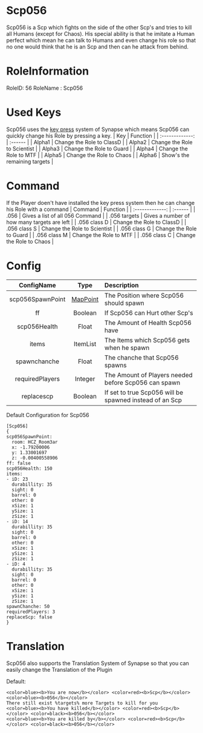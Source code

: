 # Scp056
Scp056 is a Scp which fights on the side of the other Scp's and tries to kill all Humans (except for Chaos).
His special ability is that he imitate a Human perfect which mean he can talk to Humans and even change his role so that no one would think that he is an Scp and then can he attack from behind.

# RoleInformation
RoleID: 56
RoleName : Scp056

# Used Keys
Scp056 uses the [key press](https://github.com/SynapseSL/Synapse/wiki/KeyBind-System) system of Synapse which means Scp056 can quickly change his Role by pressing a key.
| Key | Function |
| :-------------: | :------ |
| Alpha1 | Change the Role to ClassD |
| Alpha2 | Change the Role to Scientist |
| Alpha3 | Change the Role to Guard |
| Alpha4 | Change the Role to MTF |
| Alpha5 | Change the Role to Chaos |
| Alpha6 | Show's the remaining targets |

# Command
If the Player doen't have installed the key press system then he can change his Role with a command
| Command | Function |
| :-------------: | :------ |
| .056 | Gives a list of all 056 Command |
| .056 targets | Gives a number of how many targets are left |
| .056 class D | Change the Role to ClassD |
| .056 class S | Change the Role to Scientist |
| .056 class G | Change the Role to Guard |
| .056 class M | Change the Role to MTF |
| .056 class C | Change the Role to Chaos |

# Config
| ConfigName | Type | Description |
| :-------------: | :---------: | :------ |
| scp056SpawnPoint | [MapPoint](https://github.com/SynapseSL/Synapse/wiki/Command-List#synapse-commands) | The Position where Scp056 should spawn |
| ff | Boolean | If Scp056 can Hurt other Scp's |
| scp056Health | Float | The Amount of Health Scp056 have |
| items | ItemList | The Items which Scp056 gets when he spawn |
| spawnchanche | Float | The chanche that Scp056 spawns |
| requiredPlayers | Integer | The Amount of Players needed before Scp056 can spawn|
| replacescp | Boolean | If set to true Scp056 will be spawned instead of an Scp |

Default Configuration for Scp056
```
[Scp056]
{
scp056SpawnPoint:
  room: HCZ_Room3ar
  x: -1.79200006
  y: 1.33001697
  z: -0.00400558906
ff: false
scp056Health: 150
items:
- iD: 23
  durabillity: 35
  sight: 0
  barrel: 0
  other: 0
  xSize: 1
  ySize: 1
  zSize: 1
- iD: 14
  durabillity: 35
  sight: 0
  barrel: 0
  other: 0
  xSize: 1
  ySize: 1
  zSize: 1
- iD: 4
  durabillity: 35
  sight: 0
  barrel: 0
  other: 0
  xSize: 1
  ySize: 1
  zSize: 1
spawnChanche: 50
requiredPlayers: 3
replaceScp: false
}
```

# Translation
Scp056 also supports the Translation System of Synapse so that you can easily change the Translation of the Plugin

Default:
```
<color=blue><b>You are now</b></color> <color=red><b>Scp</b></color> <color=blue><b>056</b></color>
There still exist %targets% more Targets to kill for you
<color=blue><b>You have killed</b></color> <color=red><b>Scp</b></color> <color=black><b>056</b></color>
<color=blue><b>You are killed by</b></color> <color=red><b>Scp</b></color> <color=black><b>056</b></color>
```
